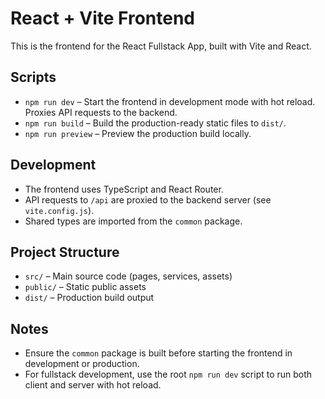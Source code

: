 # React + Vite Frontend

This is the frontend for the React Fullstack App, built with Vite and React.

## Scripts

- `npm run dev` – Start the frontend in development mode with hot reload. Proxies API requests to the backend.
- `npm run build` – Build the production-ready static files to `dist/`.
- `npm run preview` – Preview the production build locally.

## Development

- The frontend uses TypeScript and React Router.
- API requests to `/api` are proxied to the backend server (see `vite.config.js`).
- Shared types are imported from the `common` package.

## Project Structure

- `src/` – Main source code (pages, services, assets)
- `public/` – Static public assets
- `dist/` – Production build output

## Notes

- Ensure the `common` package is built before starting the frontend in development or production.
- For fullstack development, use the root `npm run dev` script to run both client and server with hot reload.
